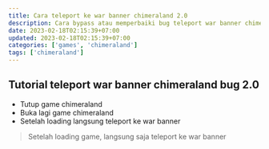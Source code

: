 ```yaml
---
title: Cara teleport ke war banner chimeraland 2.0
description: Cara bypass atau memperbaiki bug teleport war banner chimeraland 2.0
date: 2023-02-18T02:15:39+07:00
updated: 2023-02-18T02:15:39+07:00
categories: ['games', 'chimeraland']
tags: ['chimeraland']
---
```


## Tutorial teleport war banner chimeraland bug 2.0
- Tutup game chimeraland
- Buka lagi game chimeraland
- Setelah loading langsung teleport ke war banner

> Setelah loading game, langsung saja teleport ke war banner